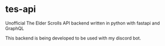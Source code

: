 # tes-api
Unofficial The Elder Scrolls API backend written in python with fastapi and GraphQL

This backend is being developed to be used with my discord bot.
